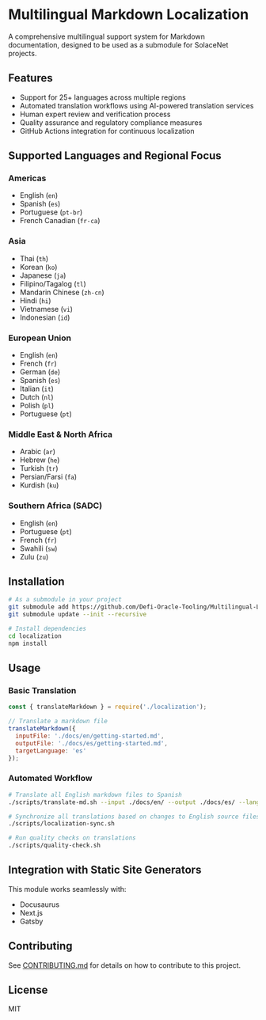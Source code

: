 # Multilingual Markdown Localization

A comprehensive multilingual support system for Markdown documentation, designed to be used as a submodule for SolaceNet projects.

## Features

- Support for 25+ languages across multiple regions
- Automated translation workflows using AI-powered translation services
- Human expert review and verification process
- Quality assurance and regulatory compliance measures
- GitHub Actions integration for continuous localization

## Supported Languages and Regional Focus

### Americas

- English (`en`)
- Spanish (`es`)
- Portuguese (`pt-br`)
- French Canadian (`fr-ca`)

### Asia

- Thai (`th`)
- Korean (`ko`)
- Japanese (`ja`)
- Filipino/Tagalog (`tl`)
- Mandarin Chinese (`zh-cn`)
- Hindi (`hi`)
- Vietnamese (`vi`)
- Indonesian (`id`)

### European Union

- English (`en`)
- French (`fr`)
- German (`de`)
- Spanish (`es`)
- Italian (`it`)
- Dutch (`nl`)
- Polish (`pl`)
- Portuguese (`pt`)

### Middle East & North Africa

- Arabic (`ar`)
- Hebrew (`he`)
- Turkish (`tr`)
- Persian/Farsi (`fa`)
- Kurdish (`ku`)

### Southern Africa (SADC)

- English (`en`)
- Portuguese (`pt`)
- French (`fr`)
- Swahili (`sw`)
- Zulu (`zu`)

## Installation

```bash
# As a submodule in your project
git submodule add https://github.com/Defi-Oracle-Tooling/Multilingual-Localization.git localization
git submodule update --init --recursive

# Install dependencies
cd localization
npm install
```

## Usage

### Basic Translation

```javascript
const { translateMarkdown } = require('./localization');

// Translate a markdown file
translateMarkdown({
  inputFile: './docs/en/getting-started.md',
  outputFile: './docs/es/getting-started.md',
  targetLanguage: 'es'
});
```

### Automated Workflow

```bash
# Translate all English markdown files to Spanish
./scripts/translate-md.sh --input ./docs/en/ --output ./docs/es/ --lang es

# Synchronize all translations based on changes to English source files
./scripts/localization-sync.sh

# Run quality checks on translations
./scripts/quality-check.sh
```

## Integration with Static Site Generators

This module works seamlessly with:

- Docusaurus
- Next.js
- Gatsby

## Contributing

See [CONTRIBUTING.md](./CONTRIBUTING.md) for details on how to contribute to this project.

## License

MIT
